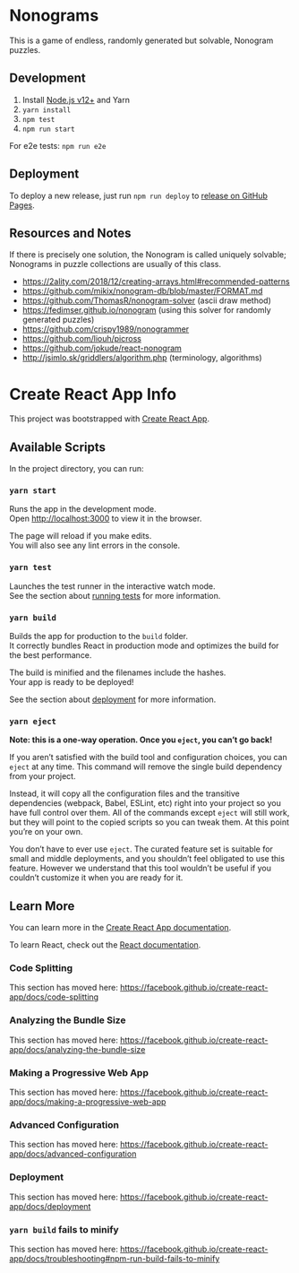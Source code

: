 # Nonograms

This is a game of endless, randomly generated but solvable, Nonogram puzzles.

## Development

1. Install [Node.js v12+](https://nodejs.org/) and Yarn
2. `yarn install`
3. `npm test`
4. `npm run start`

For e2e tests: `npm run e2e`

## Deployment

To deploy a new release, just run `npm run deploy` to [release on GitHub Pages](https://create-react-app.dev/docs/deployment/#github-pages).

## Resources and Notes

If there is precisely one solution, the Nonogram is called uniquely solvable; Nonograms in puzzle collections are usually of this class.
* https://2ality.com/2018/12/creating-arrays.html#recommended-patterns
* https://github.com/mikix/nonogram-db/blob/master/FORMAT.md
* https://github.com/ThomasR/nonogram-solver (ascii draw method)
* https://fedimser.github.io/nonogram (using this solver for randomly generated puzzles)
* https://github.com/crispy1989/nonogrammer
* https://github.com/liouh/picross
* https://github.com/jokude/react-nonogram
* http://jsimlo.sk/griddlers/algorithm.php (terminology, algorithms)

# Create React App Info

This project was bootstrapped with [Create React App](https://github.com/facebook/create-react-app).

## Available Scripts

In the project directory, you can run:

### `yarn start`

Runs the app in the development mode.<br />
Open [http://localhost:3000](http://localhost:3000) to view it in the browser.

The page will reload if you make edits.<br />
You will also see any lint errors in the console.

### `yarn test`

Launches the test runner in the interactive watch mode.<br />
See the section about [running tests](https://facebook.github.io/create-react-app/docs/running-tests) for more information.

### `yarn build`

Builds the app for production to the `build` folder.<br />
It correctly bundles React in production mode and optimizes the build for the best performance.

The build is minified and the filenames include the hashes.<br />
Your app is ready to be deployed!

See the section about [deployment](https://facebook.github.io/create-react-app/docs/deployment) for more information.

### `yarn eject`

**Note: this is a one-way operation. Once you `eject`, you can’t go back!**

If you aren’t satisfied with the build tool and configuration choices, you can `eject` at any time. This command will remove the single build dependency from your project.

Instead, it will copy all the configuration files and the transitive dependencies (webpack, Babel, ESLint, etc) right into your project so you have full control over them. All of the commands except `eject` will still work, but they will point to the copied scripts so you can tweak them. At this point you’re on your own.

You don’t have to ever use `eject`. The curated feature set is suitable for small and middle deployments, and you shouldn’t feel obligated to use this feature. However we understand that this tool wouldn’t be useful if you couldn’t customize it when you are ready for it.

## Learn More

You can learn more in the [Create React App documentation](https://facebook.github.io/create-react-app/docs/getting-started).

To learn React, check out the [React documentation](https://reactjs.org/).

### Code Splitting

This section has moved here: https://facebook.github.io/create-react-app/docs/code-splitting

### Analyzing the Bundle Size

This section has moved here: https://facebook.github.io/create-react-app/docs/analyzing-the-bundle-size

### Making a Progressive Web App

This section has moved here: https://facebook.github.io/create-react-app/docs/making-a-progressive-web-app

### Advanced Configuration

This section has moved here: https://facebook.github.io/create-react-app/docs/advanced-configuration

### Deployment

This section has moved here: https://facebook.github.io/create-react-app/docs/deployment

### `yarn build` fails to minify

This section has moved here: https://facebook.github.io/create-react-app/docs/troubleshooting#npm-run-build-fails-to-minify
